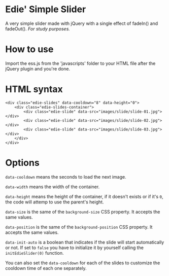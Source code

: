# Edie' Simple Slider
A very simple slider made with jQuery with a single effect of fadeIn() and fadeOut().
*For study purposes.*

# How to use
Import the ess.js from the 'javascripts' folder to your HTML file after the jQuery plugin and you're done.

# HTML syntax
```
<div class="edie-slides" data-cooldown="8" data-height="0">
	<div class="edie-slides-container">
		<div class="edie-slide" data-src="images/slide/slide-01.jpg"></div>
		<div class="edie-slide" data-src="images/slide/slide-02.jpg"></div>
		<div class="edie-slide" data-src="images/slide/slide-03.jpg"></div>
	</div>
</div>
```

# Options
``` data-cooldown ``` means the seconds to load the next image.

``` data-width ``` means the width of the container.

``` data-height ``` means the height of the container, if it doesn't exists or if it's ```0```, the code will attemp to use the parent's height.

``` data-size ``` is the same of the ``` background-size ``` CSS property. It accepts the same values.

``` data-position ``` is the same of the ``` background-position ``` CSS property. It accepts the same values.

``` data-init-auto ``` is a boolean that indicates if the slide will start automatically or not. If set to ```false``` you have to initialize it by yourself calling the ```initEdieSlider(0)``` function.

You can also set the ``` data-cooldown ``` for each of the slides to customize the cooldown time of each one separately.

